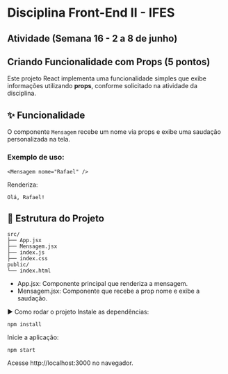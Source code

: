 # Disciplina Front-End II - IFES
## Atividade (Semana 16 - 2 a 8 de junho)
## Criando Funcionalidade com Props (5 pontos)

Este projeto React implementa uma funcionalidade simples que exibe informações utilizando **props**, conforme solicitado na atividade da disciplina.

## ✨ Funcionalidade

O componente `Mensagem` recebe um nome via props e exibe uma saudação personalizada na tela.

### Exemplo de uso:
```
<Mensagem nome="Rafael" />
```
Renderiza:
```
Olá, Rafael!
```
## 📁 Estrutura do Projeto
```
src/
├── App.jsx
├── Mensagem.jsx
├── index.js
├── index.css
public/
└── index.html
```

- App.jsx: Componente principal que renderiza a mensagem.
- Mensagem.jsx: Componente que recebe a prop nome e exibe a saudação.

▶️ Como rodar o projeto
Instale as dependências:
```
npm install
```
Inicie a aplicação:

```
npm start
```

Acesse http://localhost:3000 no navegador.
